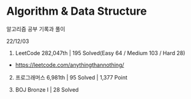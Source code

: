 # Algorithm & Data Structure

알고리즘 공부 기록과 풀이

22/12/03

1. LeetCode 282,047th | 195 Solved(Easy 64 / Medium 103 / Hard 28)
- https://leetcode.com/anythingthannothing/

2. 프로그래머스 6,981th | 95 Solved | 1,377 Point

3. BOJ Bronze I | 28 Solved